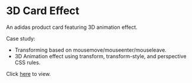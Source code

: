 # 3D Card Effect

An adidas product card featuring 3D animation effect.

Case study:
- Transforming based on mousemove/mouseenter/mouseleave.
- 3D Animation effect using transform, transform-style, and perspective CSS rules.

Click [here](http://www.andrewpham.ca/3d-card-effect/) to view.
